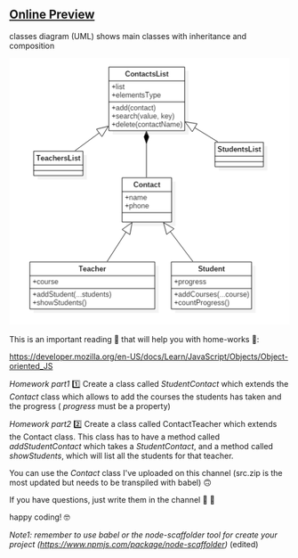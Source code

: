 ## [Online Preview](https://zuhairtaha.github.io/Node.js/week2/homework/studentsTeachersClasses/)

classes diagram (UML) shows main classes with inheritance and composition 


![alt text](src/img/uml.png)


This is an important reading :book: that will help you with home-works :notebook::

https://developer.mozilla.org/en-US/docs/Learn/JavaScript/Objects/Object-oriented_JS

*Homework part1* :one:
Create a class called _StudentContact_ which extends the _Contact_ class which allows to add the courses the students has taken and the progress ( _progress_ must be a property)

*Homework part2* :two:
Create a class called ContactTeacher which extends the Contact class. This class has to have a method called _addStudentContact_ which takes a _StudentContact_, and a method called _showStudents_, which will list all the students for that teacher.

You can use the _Contact_ class I've uploaded on this channel (src.zip is the most updated but needs to be transpiled with babel)  :upside_down_face:

If you have questions, just write them in the channel :slightly_smiling_face: :rocket:

happy coding! :nerd_face:

_Note1: remember to use babel or the node-scaffolder tool for create your project (https://www.npmjs.com/package/node-scaffolder)_ (edited)




